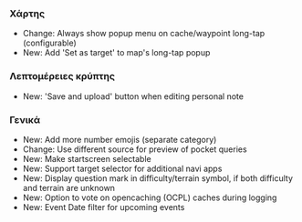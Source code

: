 ### Χάρτης
- Change: Always show popup menu on cache/waypoint long-tap (configurable)
- New: Add 'Set as target' to map's long-tap popup

### Λεπτομέρειες κρύπτης
- New: 'Save and upload' button when editing personal note

### Γενικά
- New: Add more number emojis (separate category)
- Change: Use different source for preview of pocket queries
- New: Make startscreen selectable
- New: Support target selector for additional navi apps
- New: Display question mark in difficulty/terrain symbol, if both difficulty and terrain are unknown
- New: Option to vote on opencaching (OCPL) caches during logging
- New: Event Date filter for upcoming events
